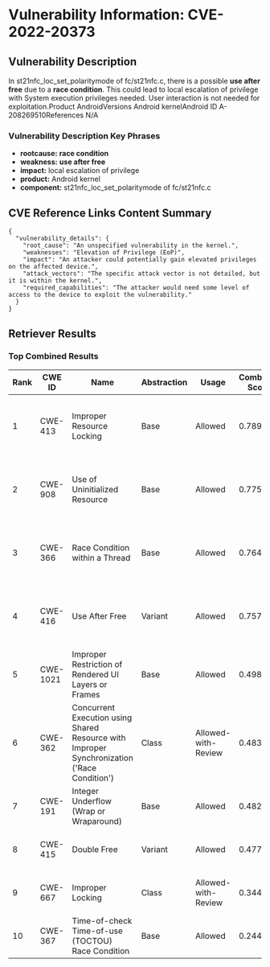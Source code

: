 # Vulnerability Information: CVE-2022-20373

## Vulnerability Description
In st21nfc_loc_set_polaritymode of fc/st21nfc.c, there is a possible **use after free** due to a **race condition**. This could lead to local escalation of privilege with System execution privileges needed. User interaction is not needed for exploitation.Product AndroidVersions Android kernelAndroid ID A-208269510References N/A

### Vulnerability Description Key Phrases
- **rootcause:** **race condition**
- **weakness:** **use after free**
- **impact:** local escalation of privilege
- **product:** Android kernel
- **component:** st21nfc_loc_set_polaritymode of fc/st21nfc.c

## CVE Reference Links Content Summary
```
{
  "vulnerability_details": {
    "root_cause": "An unspecified vulnerability in the kernel.",
    "weaknesses": "Elevation of Privilege (EoP)",
    "impact": "An attacker could potentially gain elevated privileges on the affected device.",
    "attack_vectors": "The specific attack vector is not detailed, but it is within the kernel.",
    "required_capabilities": "The attacker would need some level of access to the device to exploit the vulnerability."
  }
}
```

## Retriever Results

### Top Combined Results

| Rank | CWE ID | Name | Abstraction | Usage | Combined Score | Retrievers | Individual Scores |
|------|--------|------|-------------|-------|---------------|------------|-------------------|
| 1 | CWE-413 | Improper Resource Locking | Base | Allowed | 0.7895 | dense, sparse, graph | dense: 0.549, sparse: 0.515, graph: 0.616 |
| 2 | CWE-908 | Use of Uninitialized Resource | Base | Allowed | 0.7755 | dense, sparse, graph | dense: 0.527, sparse: 0.459, graph: 0.697 |
| 3 | CWE-366 | Race Condition within a Thread | Base | Allowed | 0.7646 | dense, sparse, graph | dense: 0.560, sparse: 0.463, graph: 0.613 |
| 4 | CWE-416 | Use After Free | Variant | Allowed | 0.7575 | dense, sparse, graph | dense: 0.539, sparse: 0.478, graph: 0.776 |
| 5 | CWE-1021 | Improper Restriction of Rendered UI Layers or Frames | Base | Allowed | 0.4984 | dense, sparse | dense: 0.507, sparse: 0.428 |
| 6 | CWE-362 | Concurrent Execution using Shared Resource with Improper Synchronization ('Race Condition') | Class | Allowed-with-Review | 0.4838 | dense, sparse, graph | dense: 0.555, sparse: 0.559, graph: 0.631 |
| 7 | CWE-191 | Integer Underflow (Wrap or Wraparound) | Base | Allowed | 0.4825 | dense, sparse | dense: 0.507, sparse: 0.400 |
| 8 | CWE-415 | Double Free | Variant | Allowed | 0.4773 | dense, sparse | dense: 0.517, sparse: 0.452 |
| 9 | CWE-667 | Improper Locking | Class | Allowed-with-Review | 0.3445 | dense, sparse | dense: 0.534, sparse: 0.558 |
| 10 | CWE-367 | Time-of-check Time-of-use (TOCTOU) Race Condition | Base | Allowed | 0.2442 | sparse | sparse: 0.427 |

